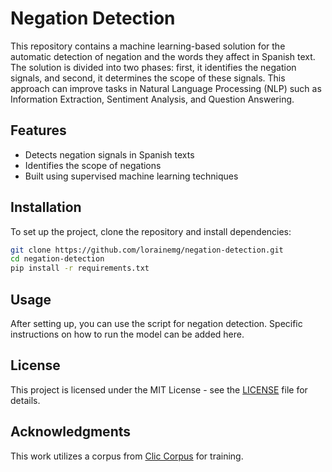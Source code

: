 # Negation Detection

This repository contains a machine learning-based solution for the automatic detection of negation and the words they affect in Spanish text. The solution is divided into two phases: first, it identifies the negation signals, and second, it determines the scope of these signals. This approach can improve tasks in Natural Language Processing (NLP) such as Information Extraction, Sentiment Analysis, and Question Answering.

## Features

- Detects negation signals in Spanish texts
- Identifies the scope of negations
- Built using supervised machine learning techniques

## Installation

To set up the project, clone the repository and install dependencies:

```bash
git clone https://github.com/lorainemg/negation-detection.git
cd negation-detection
pip install -r requirements.txt
```

## Usage

After setting up, you can use the script for negation detection. Specific instructions on how to run the model can be added here.

## License

This project is licensed under the MIT License - see the [LICENSE](LICENSE) file for details.

## Acknowledgments

This work utilizes a corpus from [Clic Corpus](http://clic.ub.edu/corpus/es/node/171) for training.

